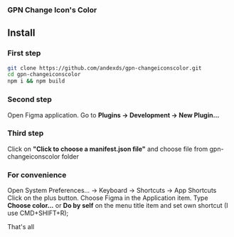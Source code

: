 ### GPN Change Icon's Color

## Install
### First step
```bash
git clone https://github.com/andexds/gpn-changeiconscolor.git
cd gpn-changeiconscolor
npm i && npm build
```

### Second step
Open Figma application. Go to **Plugins → Development → New Plugin...**

### Third step
Click on **"Click to choose a manifest.json file"** and choose file from gpn-changeiconscolor folder

### For convenience
Open System Preferences... → Keyboard → Shortcuts → App Shortcuts
Click on the plus button. Choose Figma in the Application item. Type **Choose color...** or **Do by self** on the menu title item and set own shortcut (I use CMD+SHIFT+R);

That's all
